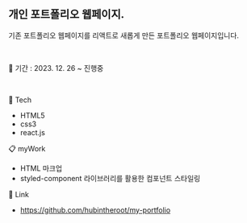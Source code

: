 ## 개인 포트폴리오 웹페이지.
기존 포트폴리오 웹페이지를 리액트로 새롭게 만든 포트폴리오 웹페이지입니다.

<br/>

📅 기간 : 2023. 12. 26 ~ 진행중

<br/>

🔨 Tech

* HTML5
* css3
* react.js

📋 myWork

* HTML 마크업
* styled-component 라이브러리를 활용한 컴포넌트 스타일링

📍 Link

* https://github.com/hubintheroot/my-portfolio
<br/>
<br/>